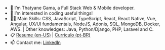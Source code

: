 - 👋 I’m Thatyane Gama, a Full Stack Web & Mobile developer.
- 👀 I’m interested in coding useful things!
- :woman_technologist: Main Skills: CSS, JavaScript, TypeScript, React, React Native, Vue, Angular, UX/UI fundamentals, NodeJS, Adonis, SQL, MongoDB, Docker, AWS. | Other knowledges: Java, Python/Django, PHP, Laravel and C.
- :clipboard: [Resume (en-US)](https://drive.google.com/file/d/1o6NnK7hwpv1-oje3AR5sMoi8RXEU5xpa/view?usp=sharing) | [Currículo (pt-BR)](https://drive.google.com/file/d/1oSfeiLRoK-Y8YrS9GpUhPcAsJ0ehvrjn/view?usp=sharing)
- 📫 Contact me: [LinkedIn](https://www.linkedin.com/in/thatyane-gama-carvalho/)
